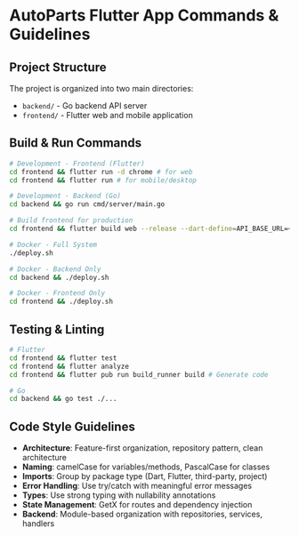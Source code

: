 # AutoParts Flutter App Commands & Guidelines

## Project Structure
The project is organized into two main directories:
- `backend/` - Go backend API server
- `frontend/` - Flutter web and mobile application

## Build & Run Commands
```bash
# Development - Frontend (Flutter)
cd frontend && flutter run -d chrome # for web
cd frontend && flutter run # for mobile/desktop

# Development - Backend (Go)
cd backend && go run cmd/server/main.go

# Build frontend for production
cd frontend && flutter build web --release --dart-define=API_BASE_URL=<URL> --dart-define=API_URL=<URL> --dart-define=FLUTTER_DEV=false

# Docker - Full System
./deploy.sh

# Docker - Backend Only
cd backend && ./deploy.sh

# Docker - Frontend Only
cd frontend && ./deploy.sh
```

## Testing & Linting
```bash
# Flutter
cd frontend && flutter test
cd frontend && flutter analyze
cd frontend && flutter pub run build_runner build # Generate code

# Go
cd backend && go test ./...
```

## Code Style Guidelines
- **Architecture**: Feature-first organization, repository pattern, clean architecture
- **Naming**: camelCase for variables/methods, PascalCase for classes
- **Imports**: Group by package type (Dart, Flutter, third-party, project)
- **Error Handling**: Use try/catch with meaningful error messages
- **Types**: Use strong typing with nullability annotations
- **State Management**: GetX for routes and dependency injection
- **Backend**: Module-based organization with repositories, services, handlers